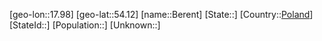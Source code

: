 ﻿---
location: [54.12,17.98]
type: City
tags:
- geo/City


SpocWebEntityId: 29111
isDeleted: false
confidential: public

---
[geo-lon::17.98]
[geo-lat::54.12]
[name::Berent]
[State::]
[Country::[Poland](geo/Continent/Europe/Poland.md)]
[StateId::]
[Population::]
[Unknown::]

